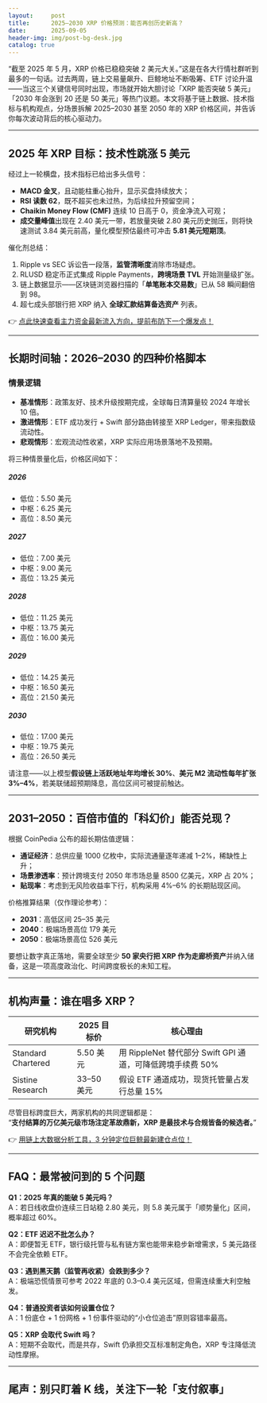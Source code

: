 ```yaml
---
layout:     post
title:      2025–2030 XRP 价格预测：能否再创历史新高？
date:       2025-09-05
header-img: img/post-bg-desk.jpg
catalog: true
---
```


“截至 2025 年 5 月，XRP 价格已稳稳突破 2 美元大关。”这是在各大行情社群听到最多的一句话。过去两周，链上交易量飙升、巨鲸地址不断吸筹、ETF 讨论升温——当这三个关键信号同时出现，市场就开始大胆讨论「XRP 能否突破 5 美元」「2030 年会涨到 20 还是 50 美元」等热门议题。本文将基于链上数据、技术指标与机构观点，分场景拆解 2025–2030 甚至 2050 年的 XRP 价格区间，并告诉你每次波动背后的核心驱动力。

---

## 2025 年 XRP 目标：技术性跳涨 5 美元

经过上一轮横盘，技术指标已给出多头信号：  
- **MACD 金叉**，且动能柱重心抬升，显示买盘持续放大；  
- **RSI 读数 62**，既不超买也未过热，为后续拉升预留空间；  
- **Chaikin Money Flow (CMF)** 连续 10 日高于 0，资金净流入可观；  
- **成交量峰值**出现在 2.40 美元一带，若放量突破 2.80 美元历史抛压，则将快速测试 3.84 美元前高，量化模型预估最终可冲击 **5.81 美元短期顶**。

催化剂总结：  
1. Ripple vs SEC 诉讼告一段落，**监管清晰度**消除市场疑虑。  
2. RLUSD 稳定币正式集成 Ripple Payments，**跨境场景 TVL** 开始测量级扩张。  
3. 链上数据显示——区块链浏览器扫描的「**单笔账本交易数**」已从 58 瞬间翻倍到 98。  
4. 超七成头部银行把 XRP 纳入 **全球汇款结算备选资产** 列表。  

👉 [点此快速查看主力资金最新流入方向，提前布防下一个爆发点！](https://okxdog.com/)

---

## 长期时间轴：2026–2030 的四种价格脚本

### 情景逻辑

- **基准情形**：政策友好、技术升级按期完成，全球每日清算量较 2024 年增长 10 倍。  
- **激进情形**：ETF 成功发行 + Swift 部分路由转接至 XRP Ledger，带来指数级流动性。  
- **悲观情形**：宏观流动性收紧，XRP 实际应用场景落地不及预期。  

将三种情景量化后，价格区间如下：

##### 2026
- 低位：5.50 美元  
- 中枢：6.25 美元  
- 高位：8.50 美元  

##### 2027
- 低位：7.00 美元  
- 中枢：9.00 美元  
- 高位：13.25 美元  

##### 2028
- 低位：11.25 美元  
- 中枢：13.75 美元  
- 高位：16.00 美元  

##### 2029
- 低位：14.25 美元  
- 中枢：16.50 美元  
- 高位：21.50 美元  

##### 2030
- 低位：17.00 美元  
- 中枢：19.75 美元  
- 高位：26.50 美元  

请注意——以上模型**假设链上活跃地址年均增长 30%**、**美元 M2 流动性每年扩张 3%–4%**，若美联储超预期降息，高位区间可被提前触达。

---

## 2031–2050：百倍市值的「科幻价」能否兑现？

根据 CoinPedia 公布的超长期估值逻辑：  
- **通证经济**：总供应量 1000 亿枚中，实际流通量逐年递减 1–2%，稀缺性上升；  
- **场景渗透率**：预计跨境支付 2050 年市场总量 8500 亿美元，XRP 占 20%；  
- **贴现率**：考虑到无风险收益率下行，机构采用 4%–6% 的长期贴现区间。

价格推算结果（仅作理论参考）：  
- **2031**：高低区间 25–35 美元  
- **2040**：极端场景高位 179 美元  
- **2050**：极端场景高位 526 美元  

要想让数字真正落地，需要全球至少 **50 家央行把 XRP 作为走廊桥资产**并纳入储备，这是一项高度政治化、时间跨度极长的未知工程。

---

## 机构声量：谁在唱多 XRP？

| 研究机构 | 2025 目标价 | 核心理由 |
| --- | --- | --- |
| Standard Chartered | 5.50 美元 | 用 RippleNet 替代部分 Swift GPI 通道，可降低跨境手续费 50% |
| Sistine Research | 33–50 美元 | 假设 ETF 通道成功，现货托管量占发行总量 15% |

尽管目标跨度巨大，两家机构的共同逻辑都是：  
“**支付结算的万亿美元级市场注定革故鼎新，XRP 是最技术与合规皆备的候选者。**”

👉 [用链上大数据分析工具，3 分钟定位巨鲸最新建仓点位！](https://okxdog.com/)

---

## FAQ：最常被问到的 5 个问题

**Q1：2025 年真的能破 5 美元吗？**  
A：若日线收盘价连续三日站稳 2.80 美元，则 5.8 美元属于「顺势量化」区间，概率超过 60%。

**Q2：ETF 迟迟不批怎么办？**  
A：即便暂无 ETF，银行级托管与私有链方案也能带来稳步新增需求，5 美元路径不会完全依赖 ETF。

**Q3：遇到黑天鹅（监管再收紧）会跌到多少？**  
A：极端恐慌情景可参考 2022 年底的 0.3–0.4 美元区域，但需连续重大利空触发。

**Q4：普通投资者该如何设置仓位？**  
A：1 份底仓 + 1 份网格 + 1 份事件驱动的“小仓位追击”原则容错率最高。

**Q5：XRP 会取代 Swift 吗？**  
A：短期不会取代，而是共存，Swift 仍承担交互标准制定角色，XRP 专注降低流动性摩擦。

---

## 尾声：别只盯着 K 线，关注下一轮「支付叙事」